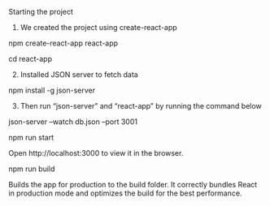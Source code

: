 Starting the project
1.	We created the project using create-react-app

npm create-react-app react-app

cd react-app

2.	Installed JSON server to fetch data

npm install -g json-server

3.	Then run “json-server” and “react-app” by running the command below

json-server –watch db.json –port 3001

npm run start

Open http://localhost:3000 to view it in the browser.	

npm run build

Builds the app for production to the build folder.
It correctly bundles React in production mode and optimizes the build for the best performance.

